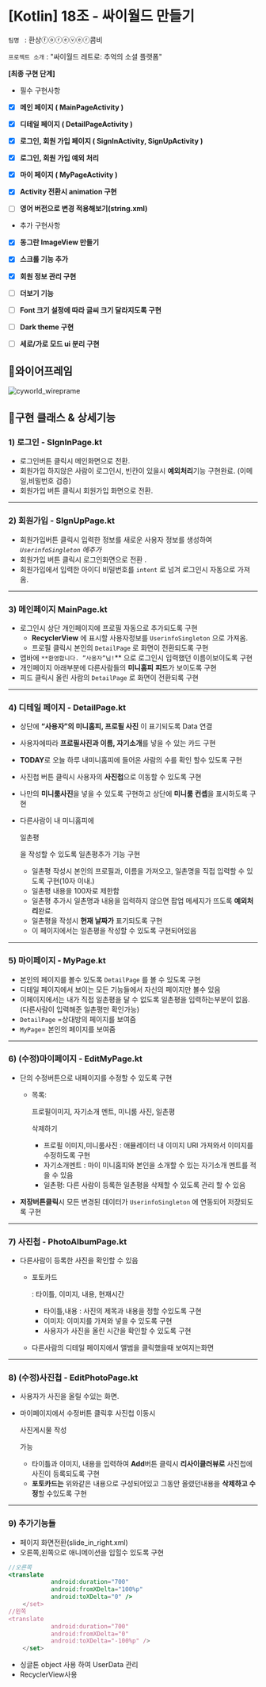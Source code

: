 # [Kotlin] 18조 - 싸이월드 만들기


`팀명 ` : 환상ⓕⓞⓡⓔⓥⓔⓡ콤비

`프로젝트 소개` : "싸이월드 레트로: 추억의 소셜 플랫폼"



**[최종 구현 단계]** 

- 필수 구현사항

- [x] **메인 페이지 ( MainPageActivity )**

- [x] **디테일 페이지 ( DetailPageActivity )**

- [x] **로그인, 회원 가입 페이지 ( SignInActivity, SignUpActivity )**

- [x] **로그인, 회원 가입 예외 처리**

- [x] **마이 페이지 ( MyPageActivity )**

- [x] **Activity 전환시 animation 구현**

- [ ] **영어 버전으로 변경 적용해보기(string.xml)**



- 추가 구현사항

- [x] **동그란 ImageView 만들기**

- [x] **스크롤 기능 추가**

- [x] **회원 정보 관리 구현**

- [ ] **더보기 기능**

- [ ] **Font 크기 설정에 따라 글씨 크기 달라지도록 구현**

- [ ] **Dark theme 구현**

- [ ] **세로/가로 모드 ui 분리 구현**



## 📱**와이어프레임**

![cyworld_wireprame](../../assets/img/blog/cyworld_wireprame.png)



## 🎲**구현 클래스 & 상세기능**

### **1) 로그인 - SIgnInPage.kt**



- 로그인버튼 클릭시  메인화면으로 전환.
- 회원가입 하지않은 사람이 로그인시, 빈칸이 있을시 **예외처리**기능 구현완료. (이메일,비밀번호 검증)
- 회원가입 버튼 클릭시 회원가입 화면으로 전환.

---

### **2) 회원가입 - SIgnUpPage.kt**



- 회원가입버튼 클릭시 입력한 정보를 새로운 사용자  정보를 생성하여 *`UserinfoSingleton` 에추가*
- 회원가입 버튼 클릭시 로그인화면으로 전환 .
- 회원가입에서 입력한 아이디 비밀번호를 `intent` 로 넘겨 로그인시 자동으로 가져옴.

---

### **3) 메인페이지 MainPage.kt**



- 로그인시 상단 개인페이지에 프로필 자동으로 추가되도록 구현
  - **RecyclerView** 에 표시할 사용자정보를 `UserinfoSingleton` 으로 가져옴.
  - 프로필 클릭시 본인의 `DetailPage` 로 화면이 전환되도록 구현
- 앱바에 `**환영합니다. ”사용자”님!`** 으로 로그인시 입력했던 이름이보이도록 구현
- 개인페이지 아래부분에 다른사람들의 **미니홈피** **피드**가 보이도록 구현
- 피드 클릭시 올린 사람의 `DetailPage` 로 화면이 전환되록 구현

---

### **4) 디테일 페이지 - DetailPage.kt**



- 상단에 **“사용자”의 미니홈피, 프로필 사진** 이 표기되도록 Data 연결

- 사용자에따라 **프로필사진과 이름, 자기소개**를 넣을 수 있는 카드 구현

- **TODAY**로 오늘 하루 내미니홈피에 들어온 사람의 수를 확인 할수 있도록 구현

- 사진첩 버튼 클릭시 사용자의 **사진첩**으로 이동할 수 있도록 구현

- 나만의 **미니룸사진**을 넣을 수 있도록 구현하고 상단에 **미니룸 컨셉**을 표시하도록 구현

- 다른사람이 내 미니홈피에 

  일촌평

  을 작성할 수 있도록 일촌평추가 기능 구현

  - 일촌평 작성시 본인의 프로필과, 이름을 가져오고, 일촌명을 직접 입력할 수 있도록 구현(10자 이내.)
  - 일촌평 내용을 100자로 제한함
  - 일촌평 추가시 일촌명과 내용을 입력하지 않으면 팝업 메세지가 뜨도록 **예외처리**완료.
  - 일촌평을 작성시 **현재 날짜가** 표기되도록 구현
  - 이 페이지에서는 일촌평을 작성할 수 있도록 구현되어있음

---

### **5) 마이페이지 - MyPage.kt**



- 본인의 페이지를 볼수 있도록 `DetailPage` 를 볼 수 있도록 구현
- 디테일 페이지에서 보이는 모든 기능들에서 자신의 페이지만 볼수 있음
- 이페이지에서는 내가 직접 일촌평을 달 수 없도록 일촌평을 입력하는부분이 없음.(다른사람이 입력해준 일촌평만 확인가능)
- `DetailPage` =상대방의 페이지를 보여줌
- `MyPage`= 본인의 페이지를 보여줌

---

### **6) (수정)마이페이지 - EditMyPage.kt**



- 단의 수정버튼으로 내페이지를 수정할 수 있도록 구현

  - 목록: 

    프로필이미지, 자기소개 멘트, 미니룸 사진, 일촌평

     삭제하기

    - 프로필 이미지,미니룸사진 : 애뮬레이터 내 이미지 URI 가져와서 이미지를 수정하도록 구현
    - 자기소개멘트 : 마이 미니홈피와 본인을 소개할 수 있는 자기소개 멘트를 적을 수 있음
    - 일촌평: 다른 사람이 등록한 일촌평을 삭제할 수 있도록 관리 할 수 있음

- **저장버튼클릭**시 모든 변경된 데이터가 `UserinfoSingleton` 에 연동되어 저장되도록 구현

---


### **7) 사진첩 - PhotoAlbumPage.kt**



- 다른사람이 등록한 사진을 확인할 수 있음

  - 포토카드

    : 타이틀, 이미지, 내용, 현재시간

    - 타이틀,내용 : 사진의 제목과 내용을 정할 수있도록 구현
    - 이미지: 이미지를 가져와 넣을 수 있도록 구현
    - 사용자가 사진을 올린 시간을 확인할 수 있도록 구현

  - 다른사람의 디테일 페이지에서 앨범을 클릭했을때 보여지는화면

---

### **8) (수정)사진첩 - EditPhotoPage.kt**



- 사용자가 사진을 올릴 수있는 화면.

- 마이페이지에서 수정버튼 클릭후 사진첩 이동시 

  사진게시물 작성

  가능

  - 타이틀과 이미지, 내용을 입력하여 **Add**버튼 클릭시 **리사이클러뷰로** 사진첩에 사진이 등록되도록 구현
  - **포토카드는** 위와같은 내용으로 구성되어있고 그동안 올렸던내용을 **삭제하고 수정**할 수있도록 구현

---

### **9) 추가기능들**

- 페이지 화면전환(slide_in_right.xml)
- 오른쪽,왼쪽으로 애니메이션을 입힐수 있도록 구현

```jsx
//오른쪽
<translate
            android:duration="700"
            android:fromXDelta="100%p"
            android:toXDelta="0" />
    </set>
//왼쪽
<translate
            android:duration="700"
            android:fromXDelta="0"
            android:toXDelta="-100%p" />
    </set>
```

- 싱글톤 object 사용 하여 UserData 관리
- RecyclerView사용

